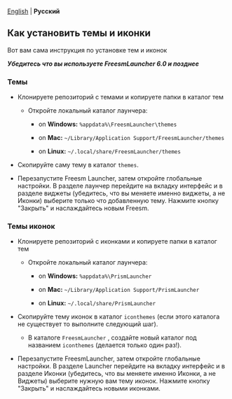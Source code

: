 <!--
SPDX-FileCopyrightText: 2024 SophrTemin

SPDX-License-Identifier: CC0-1.0
-->
  
  </div>
  
  <br />

  <p>
    <a href="https://github.com/FreesmTeam/Themes/blob/main/documentation.md">English</a> | <strong>Русский</strong><br />
  </p>
  
</div>

## Как установить темы и иконки

Вот вам сама инструкция по установке тем и иконок

**_Убедитесь что вы используете FreesmLauncher 6.0 и позднее_**

### Темы

- Клонируете репозиторий с темами и копируете папки в каталог тем

  - Откройте локальный каталог лаунчера:

    - on **Windows:** `%appdata%\FreesmLauncher\themes`

    - on **Mac:** `~/Library/Application Support/FreesmLauncher/themes`

    - on **Linux:** `~/.local/share/FreesmLauncher/themes`

- Скопируйте саму тему в каталог `themes`.

- Перезапустите Freesm Launcher, затем откройте глобальные настройки. В разделе лаунчер перейдите на вкладку интерфейс и в разделе виджеты (убедитесь, что вы меняете именно виджеты, а не Иконки) выберите только что добавленную тему. Нажмите кнопку "Закрыть" и наслаждайтесь новым Freesm.
### Темы иконок

- Клонируете репозиторий с иконками и копируете папки в каталог тем

  - Откройте локальный каталог лаунчера:

    - on **Windows:** `%appdata%\PrismLauncher`

    - on **Mac:** `~/Library/Application Support/PrismLauncher`

    - on **Linux:** `~/.local/share/PrismLauncher`

- Скопируйте тему иконок в каталог `iconthemes` (если этого каталога не существует то выполните следующий шаг).

  - В каталоге `FreesmLauncher` , создайте новый каталог под названием `iconthemes` (делается только один раз!).

- Перезапустите FreesmLauncher, затем откройте глобальные настройки. В разделе Launcher перейдите на вкладку интерфейс и в разделе Иконки (убедитесь, что вы меняете именно Иконки, а не Виджеты) выберите нужную вам тему иконок. Нажмите кнопку "Закрыть" и наслаждайтесь новыми иконками.
